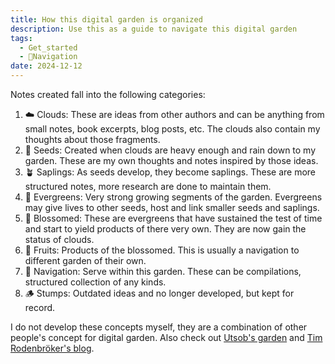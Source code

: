 ```yaml
---
title: How this digital garden is organized
description: Use this as a guide to navigate this digital garden
tags:
  - Get_started
  - 🧭Navigation
date: 2024-12-12
---
```

Notes created fall into the following categories:
1. ☁️ Clouds: These are ideas from other authors and can be anything from small notes, book excerpts, blog posts, etc. The clouds also contain my thoughts about those fragments.
2. 🌱 Seeds: Created when clouds are heavy enough and rain down to my garden. These are my own thoughts and notes inspired by those ideas.
3. 🪴 Saplings: As seeds develop, they become saplings. These are more structured notes, more research are done to maintain them.
4. 🌳 Evergreens: Very strong growing segments of the garden. Evergreens may give lives to other seeds, host and link smaller seeds and saplings.
5. 🌻 Blossomed: These are evergreens that have sustained the test of time and start to yield products of there very own. They are now gain the status of clouds.
6. 🍎 Fruits: Products of the blossomed. This is usually a navigation to different garden of their own.
7. 🧭 Navigation: Serve within this garden. These can be compilations, structured collection of any kinds.
8. 🪵 Stumps: Outdated ideas and no longer developed, but kept for record.

I do not develop these concepts myself, they are a combination of other people's concept for digital garden. Also check out [Utsob's garden](https://hermitage.utsob.me/) and [Tim Rodenbröker's blog](https://timrodenbroeker.de/digital-garden/).